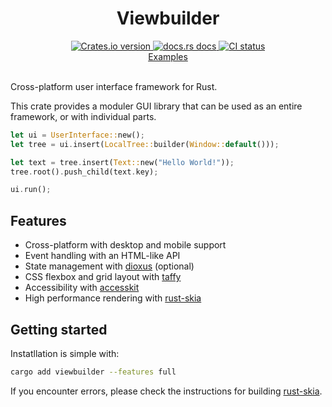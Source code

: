 <div align="center">
<h1>Viewbuilder</h1>
 <a href="https://crates.io/crates/viewbuilder">
    <img src="https://img.shields.io/crates/v/viewbuilder?style=flat-square"
    alt="Crates.io version" />
  </a>
  <a href="https://concoct-rs.github.io/viewbuilder/viewbuilder/index.html">
    <img src="https://img.shields.io/badge/docs-latest-blue.svg?style=flat-square"
      alt="docs.rs docs" />
  </a>
   <a href="https://github.com/concoct-rs/viewbuilder/actions">
    <img src="https://github.com/concoct-rs/viewbuilder/actions/workflows/ci.yml/badge.svg"
      alt="CI status" />
  </a>
</div>

<div align="center">
 <a href="https://github.com/concoct-rs/viewbuilder/tree/main/examples">Examples</a>
</div>

<br>

Cross-platform user interface framework for Rust.

This crate provides a moduler GUI library that can be used as an entire framework, or with individual parts.

```rust
let ui = UserInterface::new();
let tree = ui.insert(LocalTree::builder(Window::default()));

let text = tree.insert(Text::new("Hello World!"));
tree.root().push_child(text.key);

ui.run();
```

## Features
- Cross-platform with desktop and mobile support
- Event handling with an HTML-like API
- State management with [dioxus](https://github.com/DioxusLabs/dioxus/) (optional)
- CSS flexbox and grid layout with [taffy](https://github.com/DioxusLabs/taffy/)
- Accessibility with [accesskit](https://github.com/AccessKit/accesskit)
- High performance rendering with [rust-skia](https://github.com/rust-skia/rust-skia)

## Getting started
Instatllation is simple with:
```sh
cargo add viewbuilder --features full
```
If you encounter errors, please check the instructions for building [rust-skia](https://github.com/rust-skia/rust-skia).

